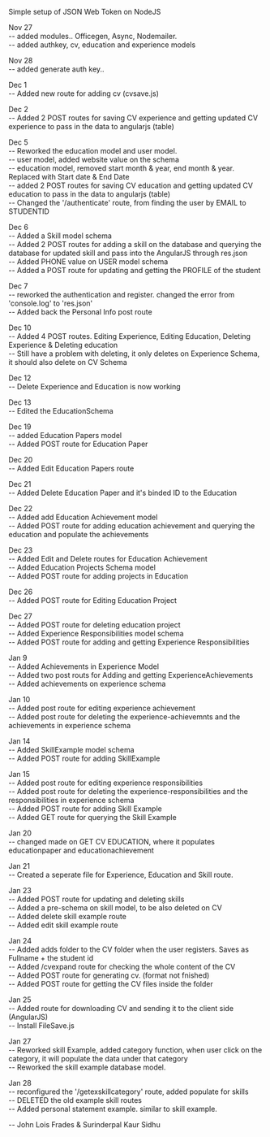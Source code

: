 Simple setup of JSON Web Token on NodeJS <br>


Nov 27 <br>
-- added modules.. Officegen, Async, Nodemailer. <br>
-- added authkey, cv, education and experience models <br>

Nov 28 <br>
-- added generate auth key.. <br>

Dec 1 <br>
-- Added new route for adding cv (cvsave.js) <br>

Dec 2 <br>
-- Added 2 POST routes for saving CV experience and getting updated CV experience to pass in the data to angularjs (table) <br>

Dec 5 <br>
-- Reworked the education model and user model. <br>
  -- user model, added website value on the schema <br>
  -- education model, removed start month & year, end month & year. Replaced with Start date & End Date <br>
-- added 2 POST routes for saving CV education and getting updated CV education to pass in the data to angularjs (table) <br>
-- Changed the '/authenticate' route, from finding the user by EMAIL to STUDENTID <br>

Dec 6 <br>
-- Added a Skill model schema <br>
-- Added 2 POST routes for adding a skill on the database and querying the database for updated skill and pass into the AngularJS through res.json <br>
-- Added PHONE value on USER model schema <br>
-- Added a POST route for updating and getting the PROFILE of the student <br>

Dec 7 <br>
-- reworked the authentication and register. changed the error from 'console.log' to 'res.json' <br>
-- Added back the Personal Info post route <br>

Dec 10 <br>
-- Added 4 POST routes. Editing Experience, Editing Education, Deleting Experience & Deleting education <br>
-- Still have a problem with deleting, it only deletes on Experience Schema, it should also delete on CV Schema <br>

Dec 12 <br>
-- Delete Experience and Education is now working <br>

Dec 13 <br>
-- Edited the EducationSchema <br>

Dec 19 <br>
-- added Education Papers model <br>
-- Added POST route for Education Paper <br>

Dec 20 <br>
-- Added Edit Education Papers route <br>

Dec 21 <br>
-- Added Delete Education Paper and it's binded ID to the Education <br>

Dec 22 <br>
-- Added add Education Achievement model <br>
-- Added POST route for adding education achievement and querying the education and populate the achievements <br>

Dec 23 <br>
-- Added Edit and Delete routes for Education Achievement <br>
-- Added Education Projects Schema model <br>
-- Added POST route for adding projects in Education <br>

Dec 26 <br>
-- Added POST route for Editing Education Project <br>

Dec 27 <br>
-- Added POST route for deleting education project <br>
-- Added Experience Responsibilities model schema <br>
-- Added POST route for adding and getting Experience Responsibilities <br>

Jan 9 <br>
-- Added Achievements in Experience Model<br>
-- Added two post routs for Adding and getting ExperienceAchievements<br>
-- Added achievements on experience schema<br>

Jan 10 <br>
-- Added post route for editing experience achievement <br>
-- Added post route for deleting the experience-achievemnts and the achievements in experience schema <br>

Jan 14 <br>
-- Added SkillExample model schema <br>
-- Added POST route for adding SkillExample <br>



Jan 15 <br>
-- Added post route for editing experience responsibilities <br>
-- Added post route for deleting the experience-responsibilities and the responsibilities in experience schema <br>
-- Added POST route for adding Skill Example <br>
-- Added GET route for querying the Skill Example <br>


Jan 20 <br>
-- changed made on GET CV EDUCATION, where it populates educationpaper and educationachievement <br>

Jan 21 <br>
-- Created a seperate file for Experience, Education and Skill route. <br>

Jan 23 <br>
-- Added POST route for updating and deleting skills <br>
-- Added a pre-schema on skill model, to be also deleted on CV <br>
-- Added delete skill example route <br>
-- Added edit skill example route <br>

Jan 24 <br>
-- Added adds folder to the CV folder when the user registers. Saves as Fullname + the student id <br>
-- Added /cvexpand route for checking the whole content of the CV <br>
-- Added POST route for generating cv. (format not fnished) <br>
-- Added POST route for getting the CV files inside the folder <br>

Jan 25 <br>
-- Added route for downloading CV and sending it to the client side (AngularJS) <br>
-- Install FileSave.js <br>

Jan 27 <br>
-- Reworked skill Example, added category function, when user click on the category, it will populate the data under that category <br>
-- Reworked the skill example database model. <br>

Jan 28 <br>
-- reconfigured the '/getexskillcategory' route, added populate for skills <br>
-- DELETED the old example skill routes <br>
-- Added personal statement example. similar to skill example. <br>


-- John Lois Frades & Surinderpal Kaur Sidhu

